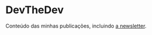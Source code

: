 # DevTheDev

Conteúdo das minhas publicações, incluindo
[a newsletter](https://www.getrevue.co/profile/devthedev/).
